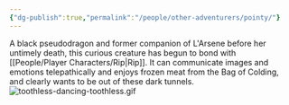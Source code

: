 ```yaml
---
{"dg-publish":true,"permalink":"/people/other-adventurers/pointy/"}
---
```


A black pseudodragon and former companion of L'Arsene before her untimely death, this curious creature has begun to bond with [[People/Player Characters/Rip\|Rip]].  It can communicate images and emotions telepathically and enjoys frozen meat from the Bag of Colding, and clearly wants to be out of these dark tunnels.  
![toothless-dancing-toothless.gif](/img/user/Z_Attachments/toothless-dancing-toothless.gif)